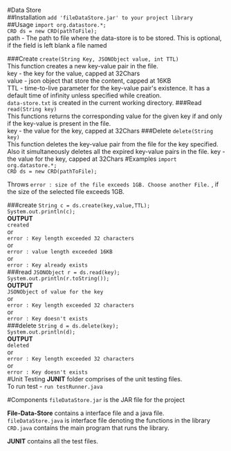 #Data Store<br>
##Installation
`add 'fileDataStore.jar' to your project library`<br>
##Usage
`import org.datastore.*;`<br>
`CRD ds = new CRD(pathToFile);`<br>
path - The path to file where the data-store is to be stored. This is optional, if the field is left blank a file named<br>

###Create
`create(String Key, JSONObject value, int TTL)`<br>
This function creates a new key-value pair in the file.<br>
key - the key for the value, capped at 32Chars<br>
value - json object that store the content, capped at 16KB<br>
TTL - time-to-live parameter for the key-value pair's existence. It has a default time of infinity unless specified while creation.<br>
`data-store.txt` is created in the current working directory.
###Read
`read(String key)`<br>
This functions returns the corresponding value for the given key if and only if the key-value is present in the file.<br>
key - the value for the key, capped at 32Chars
###Delete
`delete(String key)`<br>
This function deletes the key-value pair from the file for the key specified. Also it simultaneously deletes all the expired key-value pairs in the file.
key - the value for the key, capped at 32Chars
#Examples
`import org.datastore.*;`<br>
`CRD ds = new CRD(pathToFile);`<br>

Throws `error : size of the file exceeds 1GB. Choose another File.` , if the size of the selected file exceeds 1GB.

###create
`String c = ds.create(key,value,TTL);`<br>
`System.out.println(c);`<br>
<b>OUTPUT</b><br>
`created`<br>
or<br>
`error : Key length exceeded 32 characters`<br>
or<br>
`error : value length exceeded 16KB`<br>
or<br>
`error : Key already exists`<br>
###read
`JSONObject r = ds.read(key);`<br>
`System.out.println(r.toString());`<br>
<b>OUTPUT</b><br>
`JSONObject of value for the key`<br>
or<br>
`error : Key length exceeded 32 characters`<br>
or<br>
`error : Key doesn't exists`<br>
###delete
`String d = ds.delete(key);`<br>
`System.out.println(d);`<br>
<b>OUTPUT</b><br>
`deleted`<br>
or<br>
`error : Key length exceeded 32 characters`<br>
or<br>
`error : Key doesn't exists`<br>
#Unit Testing
<b>JUNIT</b> folder comprises of the unit testing files.<br>
To run test - `run testRunner.java`

#Components
`fileDataStore.jar` is the JAR file for the project<br>

<b>File-Data-Store</b> contains a interface file and a java file.<br>
`fileDataStore.java` is  interface file denoting the functions in the library<br>
`CRD.java` contains the main program that runs the library.

<b>JUNIT</b> contains all the test files.

 


